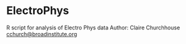 # ElectroPhys
R script for analysis of Electro Phys data
Author: Claire Churchhouse cchurch@broadinstitute.org
